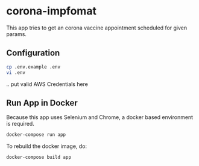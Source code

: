 # corona-impfomat

This app tries to get an corona vaccine appointment scheduled for given params. 

## Configuration

```bash
cp .env.example .env
vi .env
```

.. put valid AWS Credentials here

## Run App in Docker

Because this app uses Selenium and Chrome, a docker based environment is required.

```bash
docker-compose run app
```

To rebuild the docker image, do:

```bash
docker-compose build app
```